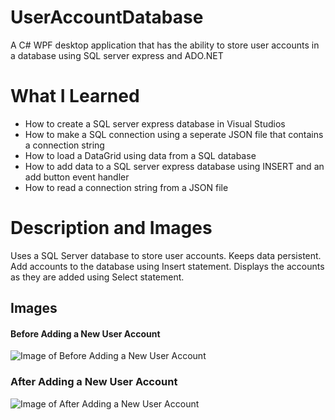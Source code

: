 # UserAccountDatabase
A C# WPF desktop application that has the ability to store user accounts in a database using SQL server express and ADO.NET

# What I Learned
* How to create a SQL server express database in Visual Studios
* How to make a SQL connection using a seperate JSON file that contains a connection string
* How to load a DataGrid using data from a SQL database
* How to add data to a SQL server express database using INSERT and an add button event handler
* How to read a connection string from a JSON file

# Description and Images
Uses a SQL Server database to store user accounts. Keeps data persistent. Add accounts to the database using Insert statement. Displays the accounts as they are added using Select statement.

## Images
#### Before Adding a New User Account
![Image of Before Adding a New User Account](https://github.com/negrt/cv/blob/master/images/ADO.NET.PNG?raw=true)

### After Adding a New User Account
![Image of After Adding a New User Account](https://github.com/negrt/cv/blob/master/images/ADO.NET2.PNG?raw=true)

